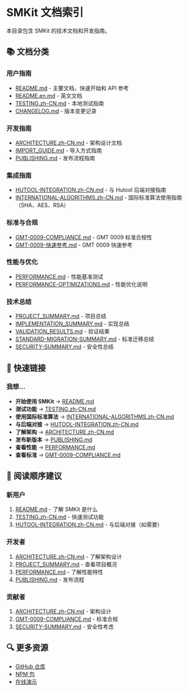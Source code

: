 # SMKit 文档索引

本目录包含 SMKit 的技术文档和开发指南。

## 📚 文档分类

### 用户指南

- [README.md](../README.md) - 主要文档，快速开始和 API 参考
- [README.en.md](../README.en.md) - 英文文档
- [TESTING.zh-CN.md](../TESTING.zh-CN.md) - 本地测试指南
- [CHANGELOG.md](../CHANGELOG.md) - 版本变更记录

### 开发指南

- [ARCHITECTURE.zh-CN.md](./ARCHITECTURE.zh-CN.md) - 架构设计文档
- [IMPORT_GUIDE.md](./IMPORT_GUIDE.md) - 导入方式指南
- [PUBLISHING.md](./PUBLISHING.md) - 发布流程指南

### 集成指南

- [HUTOOL-INTEGRATION.zh-CN.md](./HUTOOL-INTEGRATION.zh-CN.md) - 与 Hutool 后端对接指南
- [INTERNATIONAL-ALGORITHMS.zh-CN.md](./INTERNATIONAL-ALGORITHMS.zh-CN.md) - 国际标准算法使用指南（SHA、AES、RSA）

### 标准与合规

- [GMT-0009-COMPLIANCE.md](./GMT-0009-COMPLIANCE.md) - GMT 0009 标准合规性
- [GMT-0009-快速参考.md](./GMT-0009-快速参考.md) - GMT 0009 快速参考

### 性能与优化

- [PERFORMANCE.md](./PERFORMANCE.md) - 性能基准测试
- [PERFORMANCE-OPTIMIZATIONS.md](./PERFORMANCE-OPTIMIZATIONS.md) - 性能优化说明

### 技术总结

- [PROJECT_SUMMARY.md](./PROJECT_SUMMARY.md) - 项目总结
- [IMPLEMENTATION_SUMMARY.md](./IMPLEMENTATION_SUMMARY.md) - 实现总结
- [VALIDATION_RESULTS.md](./VALIDATION_RESULTS.md) - 验证结果
- [STANDARD-MIGRATION-SUMMARY.md](./STANDARD-MIGRATION-SUMMARY.md) - 标准迁移总结
- [SECURITY-SUMMARY.md](./SECURITY-SUMMARY.md) - 安全性总结

## 🚀 快速链接

### 我想...

- **开始使用 SMKit** → [README.md](../README.md)
- **测试功能** → [TESTING.zh-CN.md](../TESTING.zh-CN.md)
- **使用国际标准算法** → [INTERNATIONAL-ALGORITHMS.zh-CN.md](./INTERNATIONAL-ALGORITHMS.zh-CN.md)
- **与后端对接** → [HUTOOL-INTEGRATION.zh-CN.md](./HUTOOL-INTEGRATION.zh-CN.md)
- **了解架构** → [ARCHITECTURE.zh-CN.md](./ARCHITECTURE.zh-CN.md)
- **发布新版本** → [PUBLISHING.md](./PUBLISHING.md)
- **查看性能** → [PERFORMANCE.md](./PERFORMANCE.md)
- **查看标准** → [GMT-0009-COMPLIANCE.md](./GMT-0009-COMPLIANCE.md)

## 📖 阅读顺序建议

### 新用户

1. [README.md](../README.md) - 了解 SMKit 是什么
2. [TESTING.zh-CN.md](../TESTING.zh-CN.md) - 快速测试功能
3. [HUTOOL-INTEGRATION.zh-CN.md](./HUTOOL-INTEGRATION.zh-CN.md) - 与后端对接（如需要）

### 开发者

1. [ARCHITECTURE.zh-CN.md](./ARCHITECTURE.zh-CN.md) - 了解架构设计
2. [PROJECT_SUMMARY.md](./PROJECT_SUMMARY.md) - 查看项目概况
3. [PERFORMANCE.md](./PERFORMANCE.md) - 了解性能特性
4. [PUBLISHING.md](./PUBLISHING.md) - 发布流程

### 贡献者

1. [ARCHITECTURE.zh-CN.md](./ARCHITECTURE.zh-CN.md) - 架构设计
2. [GMT-0009-COMPLIANCE.md](./GMT-0009-COMPLIANCE.md) - 标准合规
3. [SECURITY-SUMMARY.md](./SECURITY-SUMMARY.md) - 安全性考虑

## 🔍 更多资源

- [GitHub 仓库](https://github.com/linyuliu/smkit)
- [NPM 包](https://www.npmjs.com/package/smkit)
- [在线演示](../demo-vue/README.md)
